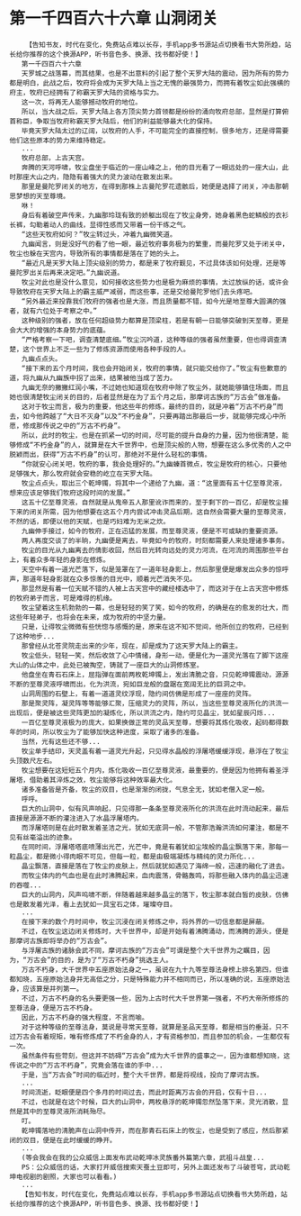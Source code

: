 # 第一千四百六十六章 山洞闭关
        【告知书友，时代在变化，免费站点难以长存，手机app多书源站点切换看书大势所趋，站长给你推荐的这个换源APP，听书音色多、换源、找书都好使！】
       第一千四百六十六章
       天罗城之战落幕，而其结果，也是不出意料的引起了整个天罗大陆的震动，因为所有的势力都是明白，此战之后，牧府将会成为天罗大陆上当之无愧的最强势力，而拥有着牧尘如此强横的府主，牧府已经拥有了称霸天罗大陆的资格与实力。
       这一次，将再无人能够撼动牧府的地位。
       所以，当大战之后，天罗大陆上各方顶尖势力首领都是纷纷的涌向牧府总部，显然是打算俯首称臣，争取当牧府称霸天罗大陆后，他们的利益能够最大化的保持。
       毕竟天罗大陆太过的辽阔，以牧府的人手，不可能完全的直接控制，很多地方，还是得需要他们这些原本的势力来维持稳定。
       ...
       牧府总部，上古天宫。
       奔腾的天河呼啸，牧尘盘坐于临近的一座山峰之上，他的目光看了一眼远处的一座大山，此时那座大山之内，隐隐有着强大的灵力波动在散发出来。
       那里是曼陀罗闭关的地方，在得到那株上古曼陀罗花遗骸后，她便是选择了闭关，冲击那朝思梦想的天至尊境。
       咻！
       身后有着破空声传来，九幽那玲珑有致的娇躯出现在了牧尘身旁，她身着黑色蛇鳞般的衣衫长裤，勾勒着动人的曲线，显得性感而又带着一份干练之气。
       “这些天牧府如何？”牧尘转过头，冲着九幽微笑道。
       九幽闻言，则是没好气的看了他一眼，最近牧府事务极为的繁重，而曼陀罗又处于闭关中，牧尘也躲在天宫内，导致所有的事情都是落在了她的头上。
       “最近凡是天罗大陆上顶尖级别的势力，都是来了牧府觐见，不过具体该如何处理，还是等曼陀罗出关后再来决定吧。”九幽说道。
       牧尘对此也是没什么意见，如何接收这些势力也是极为麻烦的事情，太过放纵的话，或许会导致牧府在天罗大陆上的霸主威严减弱，而这些事，还是交给曼陀罗他们去头疼吧。
       “另外最近来投靠我们牧府的强者也是大涨，而且质量都不错，如今光是地至尊大圆满的强者，就有六位处于考察之中。”
       这种级别的强者，放在任何超级势力都算是顶梁柱，若是有朝一日能够突破到天至尊，更是会大大的增强的本身势力的底蕴。
       “严格考察一下吧，调查清楚底细。”牧尘沉吟道，这种等级的强者虽然重要，但也得调查清楚，这个世界上不乏一些为了修炼资源而使用各种手段的人。
       九幽点点头。
       “接下来的五个月时间，我也会开始闭关，牧府的事情，就只能交给你了。”牧尘有些歉意的道，将九幽从九幽族中拐了出来，结果被他当成了苦力。
       九幽无奈的撇撇红润小嘴，不过她也知道现在牧府中除了牧尘外，就她能够镇住场面，而且她也很清楚牧尘闭关的目的，后者显然是在为了五个月之后，那摩诃古族的“万古会”做准备。
       这对于牧尘而言，极为的重要，他这些年的修炼，最终的目的，就是冲着“万古不朽身”而去，如今他跨越了“大日不灭身”以及“不朽金身”，只要再踏出那最后一步，就能够完成心中所愿，修成那传说之中的“万古不朽身”。
       所以，此时的牧尘，也是在抓紧一切的时间，尽可能的提升自身的力量，因为他很清楚，能够修成“不朽金身”的人，就算是在大千世界中，也是顶尖般的人物，想要在这么多优秀的人之中脱颖而出，获得“万古不朽身”的认可，那绝对不是什么轻松的事情。
       “你就安心闭关吧，牧府的事，我会处理好的。”九幽螓首微点，牧尘是牧府的核心，只要他足够强大，那么牧府就会安稳的屹立在天罗大陆。
       牧尘点点头，取出三个乾坤镯，将其中一个递给了九幽，道：“这里面有五十亿至尊灵液，想来应该足够我们牧府这段时间的发展。”
       这五十亿至尊灵液，自然就是从鬼帝五人那里讹诈而来的，至于剩下的一百亿，却是牧尘接下来的闭关所需，因为他想要在这五个月内尝试冲击灵品后期，这自然会需要大量的至尊灵液，不然的话，即便以他的天赋，也是巧妇难为无米之炊。
       九幽伸手接过，如今的牧府，正在迅猛的发展，而至尊灵液，便是不可或缺的重要资源。
       两人再度交谈了的半晌，九幽便是离去，毕竟如今的牧府，时刻都需要人来处理诸多事务。
       牧尘的目光从九幽离去的倩影收回，然后目光转向远处的灵力河流，在河流的周围那些平台上，有着众多年轻的身影在修炼。
       天空中有着一道光芒落下，似是笼罩在了一道年轻身影上，然后那里便是爆发出众多的惊呼声，那道年轻身影就在众多惊羡的目光中，顺着光芒消失不见。
       那显然是有着一位天赋不错的人被上古天宫中的藏经楼选中了，而这对于在上古天宫中修炼的牧府弟子而言，可是难得的机缘。
       牧尘望着这生机勃勃的一幕，也是轻轻的笑了笑，如今的牧府，的确是在的愈发的壮大，而这些年轻弟子，也将会在未来，成为牧府的中坚力量。
       只是，让得牧尘微微有些恍惚与感慨的是，原来在这不知不觉间，他所创立的牧府，已经到了这种地步...
       那曾经从北苍灵院走出来的少年，现在，却是成为了这天罗大陆上的霸主。
       牧尘低头，轻轻一笑，然后收敛了心中情绪，身形一动，便是化为一道灵光落在了脚下这座大山的山体之中，此处已被掏空，铸就了一座巨大的山洞修炼室。
       他盘坐在青石石床上，屈指弹在面前两枚乾坤镯上，发出清脆之音，只见乾坤镯震动，源源不断的至尊灵液呼啸而出，化为洪流，宛如巨龙般的盘踞在宽阔无比的巨洞之中。
       山洞周围的石壁上，有着一道道灵纹浮现，隐约间仿佛是形成了一座座的灵阵。
       那是聚灵阵，凝灵阵等等能够汇聚，压缩灵力的灵阵，所以，当这些至尊灵液所化的洪流一出现后，便是被这些灵阵更加的凝炼化，所以洪流之内，隐约可见晶尘，犹如星辰闪烁...
       一百亿至尊灵液极为的庞大，如果换做正常的灵品天至尊，想要将其炼化吸收，起码都得数年的时间，所以牧尘为了能够加快这种进度，采取了诸多的准备。
       当然，光有这些还不够...
       牧尘单手结印，天灵盖有着一道灵光升起，只见得水晶般的浮屠塔缓缓浮现，悬浮在了牧尘头顶数尺左右。
       牧尘想要在这短短五个月内，炼化吸收一百亿至尊灵液，最重要的，便是因为他拥有着圣浮屠塔，借助着其淬炼之效，牧尘能够将这种效率最大化。
       诸多准备皆是齐备，牧尘的双目，也是渐渐的闭拢，气息全无，犹如老僧入定一般。
       呼呼。
       巨大的山洞中，似有风声响起，只见得那一条条至尊灵液所化的洪流在此时流动起来，最后直接是源源不断的灌注进入了水晶浮屠塔内。
       而浮屠塔则是在此时散发着圣洁之光，犹如无底洞一般，不管那浩瀚洪流如何灌注，都是不见有丝毫溢出的迹象。
       在同时间，浮屠塔塔底喷薄出光芒，光芒中，竟是有着犹如尘埃般的晶尘飘落下来，那每一粒晶尘，都是微小得肉眼不可见，但每一粒，都是由极端凝炼与精纯的灵力所化...
       晶尘飘落，直接是落在了牧尘的皮肤上，然后就犹如遇见了海绵一般，迅速的融化了进去。
       而牧尘体内的气血也是在此时沸腾起来，血肉震荡，骨骼轰鸣，将那些融入体内的晶尘迅速的吞噬...
       巨大的山洞内，风声呜啸不断，伴随着越来越多晶尘的落下，牧尘那本就白皙的皮肤，仿佛也是散发着光泽，看上去犹如一具宝石之体，璀璨夺目。
       ...
       在接下来的数个月时间中，牧尘沉浸在闭关修炼之中，将外界的一切信息都是屏蔽。
       不过，在牧尘这边闭关修炼时，大千世界中，却是开始有着沸腾涌动，而沸腾的源头，便是那摩诃古族即将举办的“万古会”。
       与浮屠古族的诸脉会武不同，摩诃古族的“万古会”可谓是整个大千世界为之瞩目，因为，“万古会”的目的，是为了“万古不朽身”挑选主人。
       万古不朽身，大千世界中五座原始法身之一，虽说在九十九等至尊法身榜上排名第四，但谁都知晓，五座原始法身并无高低之分，只是特殊能力并不相同而已，所以准确的说，五座原始法身，应该算是并列第一。
       不过，万古不朽身的名头要更强一些，因为上古时代大千世界第一强者，不朽大帝所修炼的至尊法身，便是万古不朽身。
       因此，万古不朽身的强大程度，不言而喻。
       对于这种等级的至尊法身，莫说是寻常天至尊，就算是圣品天至尊，都是相当的垂涎，只不过万古会有着规矩，唯有修炼成了不朽金身的人，才有资格参加，而且参加的机会，一生都仅有一次。
       虽然条件有些苛刻，但这并不妨碍“万古会”成为大千世界的盛事之一，因为谁都想知晓，这传说之中的“万古不朽身”，究竟会落在谁的手中...
       于是，当“万古会”时间的临近时，整个大千世界，都是将视线，投向了摩诃古族。
       ...
       时间流逝，眨眼便是四个多月的时间过去，而此时距离万古会的开启，仅有十日...
       不过，也就是在这个时候，巨大的山洞中，两枚悬浮的乾坤镯忽然坠落下来，灵光消散，显然是其中的至尊灵液所消耗殆尽。
       叮。
       乾坤镯落地的清脆声在山洞中传开，而在那青石石床上的牧尘，也是受到了感应，然后那紧闭的双目，便是在此时缓缓的睁开。
       ...
       (等会我会在我的公众威信上面发布武动乾坤冰灵族番外篇第六章，武祖斗战皇...
       PS：公众威信的话，大家打开威信搜索天蚕土豆即可，另外上面还发布了斗破苍穹，武动乾坤电视剧的剧照，大家也可以看看。)
       ...
       【告知书友，时代在变化，免费站点难以长存，手机app多书源站点切换看书大势所趋，站长给你推荐的这个换源APP，听书音色多、换源、找书都好使！】